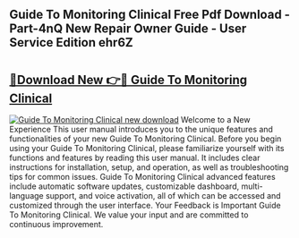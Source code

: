 ## Guide To Monitoring Clinical Free Pdf Download - Part-4nQ New Repair Owner Guide - User Service Edition ehr6Z

# <h2><a href="http://bc82819.oget.top/?id=Guide+To+Monitoring+Clinical">🔗Download New 👉🔴 Guide To Monitoring Clinical</a></h2>

[![Guide To Monitoring Clinical new download](https://i.imgur.com/5g1atiW.png)](http://bc82819.oget.top/?id=Guide+To+Monitoring+Clinical)
Welcome to a New Experience This user manual introduces you to the unique features and functionalities of your new Guide To Monitoring Clinical. Before you begin using your Guide To Monitoring Clinical, please familiarize yourself with its functions and features by reading this user manual. It includes clear instructions for installation, setup, and operation, as well as troubleshooting tips for common issues. Guide To Monitoring Clinical advanced features include automatic software updates, customizable dashboard, multi-language support, and voice activation, all of which can be accessed and customized through the user interface. Your Feedback is Important Guide To Monitoring Clinical. We value your input and are committed to continuous improvement.
